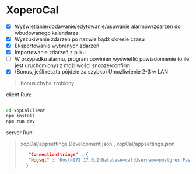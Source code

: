 # XoperoCal

-[X] Wyświetlanie/dodawanie/edytowanie/usuwanie alarmów/zdarzeń do wbudowanego kalendarza
-[X] Wyszukiwanie zdarzeń po nazwie bądź okresie czasu
-[x] Eksportowanie wybranych zdarzeń
-[x] Importowanie zdarzeń z pliku
-[ ] W przypadku alarmu, program powinien wyświetlić powiadomienie (o ile jest uruchomiony) z możliwości snooze/confirm
-[X] (Bonus, jeśli reszta pójdzie za szybko) Umożliwienie 2-3 w LAN
> bonus chyba zrobiony 

client Run: 
``` bash

cd xopCalClient
npm install
npm run dev

```

server Run:

>
> xopCal/appsettings.Development.json ,
> xopCal/appsettings.json
>```json
>    "ConnectionStrings" : {
>    "Npgsql" : "Host=172.17.0.2;Database=cal;Username=postgres;Password=r"
>   }
>```